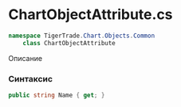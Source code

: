 
# ChartObjectAttribute.cs
```csharp
namespace TigerTrade.Chart.Objects.Common  
    class ChartObjectAttribute
```

Описание

### Синтаксис
```csharp
public string Name { get; }
```
